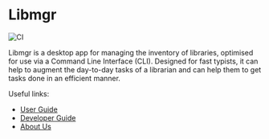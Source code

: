 # Libmgr

![CI](https://github.com/AY2122S1-CS2113-T16-1/tp/actions/workflows/gradle.yml/badge.svg)

Libmgr is a desktop app for managing the inventory of libraries, optimised for use via a Command Line Interface (CLI).
Designed for fast typists, it can help to augment the day-to-day tasks of a librarian and can help them to get tasks
done in an efficient manner.

Useful links:
* [User Guide](UserGuide.md)
* [Developer Guide](DeveloperGuide.md)
* [About Us](AboutUs.md)
